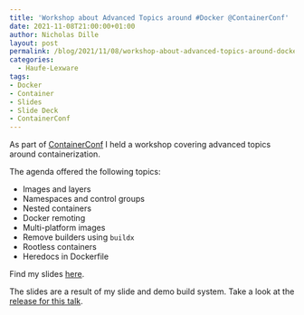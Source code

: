 ```yaml
---
title: 'Workshop about Advanced Topics around #Docker @ContainerConf'
date: 2021-11-08T21:00:00+01:00
author: Nicholas Dille
layout: post
permalink: /blog/2021/11/08/workshop-about-advanced-topics-around-docker-at-containerconf/
categories:
  - Haufe-Lexware
tags:
- Docker
- Container
- Slides
- Slide Deck
- ContainerConf
---
```

As part of [ContainerConf](https://www.containerconf.de/) I held a workshop covering advanced topics around containerization.

<!--more-->

The agenda offered the following topics:
- Images and layers
- Namespaces and control groups
- Nested containers
- Docker remoting
- Multi-platform images
- Remove builders using `buildx`
- Rootless containers
- Heredocs in Dockerfile

Find my slides [here](https://dille.name/slides/2021-11-08/ContainerConf-Advanced-Containers.html#/).

The slides are a result of my slide and demo build system. Take a look at the [release for this talk](https://github.com/nicholasdille/container-slides/releases/tag/20211108).
